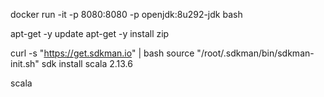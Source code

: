 
docker run -it -p 8080:8080 -p  openjdk:8u292-jdk bash

apt-get -y update
apt-get -y install zip

curl -s "https://get.sdkman.io" | bash
source "/root/.sdkman/bin/sdkman-init.sh"
sdk install scala 2.13.6

scala
